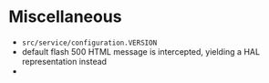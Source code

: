 # Miscellaneous

* `src/service/configuration.VERSION`
* default flash 500 HTML message is intercepted, yielding a HAL representation instead
* 